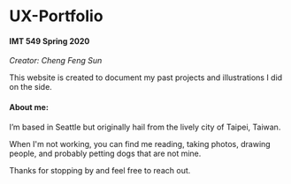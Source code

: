 # UX-Portfolio

#### IMT 549 Spring 2020

_Creator: Cheng Feng Sun_

This website is created to document my past projects and illustrations I did on the side.

#### About me:

I’m based in Seattle but originally hail from the lively city of Taipei, Taiwan.

When I'm not working, you can find me reading, taking photos, drawing people, and probably petting dogs that are not mine.

Thanks for stopping by and feel free to reach out.

